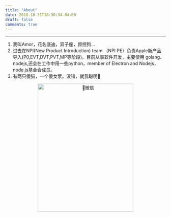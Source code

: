 ```yaml
---
title: "About"
date: 2018-10-31T18:30:34-04:00
draft: false
comments: true
---
```


---

1. 我叫Amor，花名底迪，双子座，颜控狗...
2. 过去在NPI(New Product Introduction) team （NPI PE）负责Apple新产品导入(P0,EVT,DVT,PVT,MP等阶段)。目前从事软件开发，主要使用 golang、nodejs,还会在工作中用一些python，member of Electron and Nodejs，node.js基金会成员。
3. 有两只傻猫，一个傻女票。没错，就我聪明🙂

<div  align="center">
 <img src="https://ws1.sinaimg.cn/large/d3a5dd3cgy1fwtk2fsyi4j20kw0r2qf0.jpg" width = "300" height = "400" alt="微信"/>
</div>